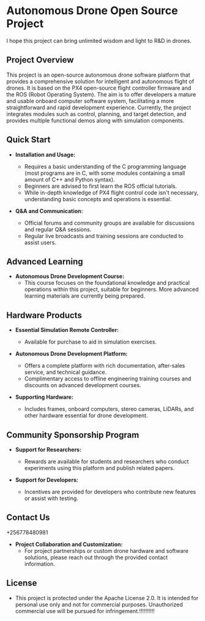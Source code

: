 # Autonomous Drone Open Source Project

 I hope this project can bring unlimited wisdom and light to R&D in drones.

## Project Overview

This project is an open-source autonomous drone software platform that provides a comprehensive solution for intelligent and autonomous flight of drones. It is based on the PX4 open-source flight controller firmware and the ROS (Robot Operating System). The aim is to offer developers a mature and usable onboard computer software system, facilitating a more straightforward and rapid development experience. Currently, the project integrates modules such as control, planning, and target detection, and provides multiple functional demos along with simulation components.

## Quick Start

- **Installation and Usage:**
  - Requires a basic understanding of the C programming language (most programs are in C, with some modules containing a small amount of C++ and Python syntax).
  - Beginners are advised to first learn the ROS official tutorials.
  - While in-depth knowledge of PX4 flight control code isn't necessary, understanding basic concepts and operations is essential.

- **Q&A and Communication:**
  - Official forums and community groups are available for discussions and regular Q&A sessions.
  - Regular live broadcasts and training sessions are conducted to assist users.

## Advanced Learning

- **Autonomous Drone Development Course:**
  - This course focuses on the foundational knowledge and practical operations within this project, suitable for beginners. More advanced learning materials are currently being prepared.

## Hardware Products

- **Essential Simulation Remote Controller:**
  - Available for purchase to aid in simulation exercises.

- **Autonomous Drone Development Platform:**
  - Offers a complete platform with rich documentation, after-sales service, and technical guidance.
  - Complimentary access to offline engineering training courses and discounts on advanced development courses.

- **Supporting Hardware:**
  - Includes frames, onboard computers, stereo cameras, LiDARs, and other hardware essential for drone development.

## Community Sponsorship Program

- **Support for Researchers:**
  - Rewards are available for students and researchers who conduct experiments using this platform and publish related papers.

- **Support for Developers:**
  - Incentives are provided for developers who contribute new features or assist with testing.

## Contact Us
+256778480981

- **Project Collaboration and Customization:**
  - For project partnerships or custom drone hardware and software solutions, please reach out through the provided contact information.

## License

- This project is protected under the Apache License 2.0. It is intended for personal use only and not for commercial purposes. Unauthorized commercial use will be pursued for infringement.!!!!!!!!!!
